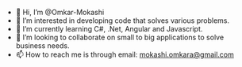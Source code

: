 - 👋 Hi, I’m @Omkar-Mokashi
- 👀 I’m interested in developing code that solves various problems.
- 🌱 I’m currently learning C#, .Net, Angular and Javascript.
- 💞️ I’m looking to collaborate on small to big applications to solve business needs.
- 📫 How to reach me is through email: mokashi.omkara@gmail.com

<!---
Omkar-Mokashi/Omkar-Mokashi is a ✨ special ✨ repository because its `README.md` (this file) appears on your GitHub profile.
You can click the Preview link to take a look at your changes.
--->

